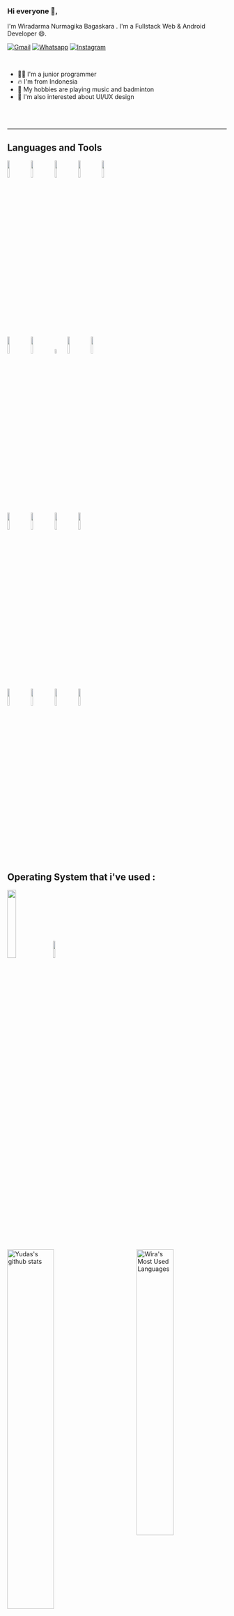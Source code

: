 ### Hi everyone 👋,

I'm Wiradarma Nurmagika Bagaskara . I'm a Fullstack Web & Android Developer 😄.

<!-- Your badges
You can use the website to generate badges: https://shields.io/
-->
[![Gmail](https://img.shields.io/badge/-Gmail-c14438?style=flat&labelColor=fff&logo=Gmail&logoColor=c4302b)](mailto:bag4sk4r4@gmail.com)
[![Whatsapp](https://img.shields.io/badge/-WhatsApp-25d366?style=flat&logo=whatsapp&logoColor=white)]( https://api.whatsapp.com/send?phone=6283848020120)
[![Instagram](https://img.shields.io/badge/-Instagram-e4405f?style=flat&labelColor=e4405f&logo=instagram&logoColor=white)](https://www.instagram.com/wirra_29/)

&nbsp;

- 👨‍🎓 I'm a junior programmer
- 🔥 I'm from Indonesia
- 🎸 My hobbies are playing music and badminton
- 🤔 I'm also interested about UI/UX design 
<br><br><br><br>
---
## Languages and Tools
<p>
   
  

  <!-- Your languages and tools. Be careful with the alignment. 
  You can use this sites to get logos: https://www.vectorlogo.zone or https://simpleicons.org/
  --> 
  <code><img width="10%" src="https://www.vectorlogo.zone/logos/w3_html5/w3_html5-ar21.svg"></code>
  <code><img width="10%" src="https://www.vectorlogo.zone/logos/netlifyapp_watercss/netlifyapp_watercss-ar21.svg"></code>  <code><img width="10%" src="https://www.vectorlogo.zone/logos/javascript/javascript-ar21.svg"></code>
  <code><img width="10%" src="https://www.vectorlogo.zone/logos/getbootstrap/getbootstrap-ar21.svg"></code>
  <code><img width="10%" src="https://www.vectorlogo.zone/logos/jquery/jquery-ar21.svg"></code>

  <code><img width="10%" src="https://www.vectorlogo.zone/logos/php/php-ar21.svg"></code>
  <code><img width="10%" src="https://www.vectorlogo.zone/logos/laravel/laravel-ar21.svg"></code>
  <code><img width = "5%" src = "https://raw.githubusercontent.com/detain/svg-logos/master/svg/codeigniter.svg"></code>
  <code><img width = "10%" src = "https://www.vectorlogo.zone/logos/nodejs/nodejs-ar21.svg"></code>
  <code><img width = "10%" src = "https://www.vectorlogo.zone/logos/reactjs/reactjs-ar21.svg"></code>


  <code><img width="10%" src="https://www.vectorlogo.zone/logos/java/java-ar21.svg"></code>
  <code><img width="10%" src="https://www.vectorlogo.zone/logos/kotlinlang/kotlinlang-ar21.svg"></code>
  <code><img width="10%" src="https://www.vectorlogo.zone/logos/android/android-ar21.svg"></code>
  <code><img width="10%" src="https://www.vectorlogo.zone/logos/wordpress/wordpress-ar21.svg"></code>

  <code><img width="10%" src="https://www.vectorlogo.zone/logos/mysql/mysql-ar21.svg"></code>
  <code><img width="10%" src="https://www.vectorlogo.zone/logos/sqlite/sqlite-ar21.svg"></code>
  <code><img width="10%" src="https://www.vectorlogo.zone/logos/firebase/firebase-ar21.svg"></code>
  <code><img width="10%" src="https://www.vectorlogo.zone/logos/git-scm/git-scm-ar21.svg"></code>
 
</p>

## Operating System that i've used :
<p>
   
  

  <!-- Your Operating System. Be careful with the alignment. 
  You can use this sites to get logos: https://www.vectorlogo.zone or https://simpleicons.org/
  --> 
  <code><img width="20%" src="https://raw.githubusercontent.com/detain/svg-logos/780f25886640cef088af994181646db2f6b1a3f8/svg/windows-10.svg"></code>
  <code><img width="10%" src="https://www.vectorlogo.zone/logos/ubuntu/ubuntu-ar21.svg"></code>  
 
</p>
<br>
<p>
  <img width="46%" align="left" alt="Yudas's github stats" src="https://github-readme-stats.vercel.app/api?username=wira29&hide_border=true&layout=compact&amp;show_icons=true&amp;line_height=27&amp;count_private=true&amp;title_color=ffffff&amp;text_color=c9cacc&amp;icon_color=2bbc8a&amp;bg_color=1d1f21" />
 <img width="41%" align="right" alt="Wira's Most Used Languages" src="https://github-readme-stats.vercel.app/api/top-langs/?username=wira29&hide_border=true&layout=compact&amp;hide=java,html&amp;title_color=ffffff&amp;text_color=c9cacc&amp;icon_color=2bbc8a&amp;bg_color=1d1f21" />
 </p>
 
  
<br><br><br><br><br><br>
<br><br><br>



<!--
**wira29/wira29** is a ✨ _special_ ✨ repository because its `README.md` (this file) appears on your GitHub profile.

Here are some ideas to get you started: 

- 👨‍🎓 I’m a students & junior programmer
- 👯 I’m a web developer & mobile developer
- 🤔 I’m looking for help with ...
- 💬 Ask me about ...
- 📫 How to reach me: ...
- 😄 Pronouns: ...
- ⚡ Fun fact: ...

-->

